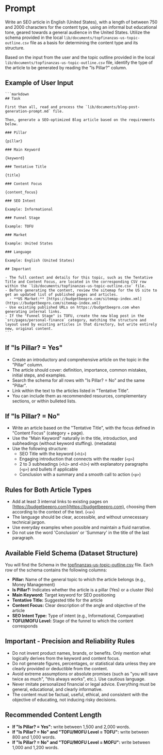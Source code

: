 # Prompt

Write an SEO article in English (United States), with a length of between 750 and 2000 characters for the content type, using an informal but educational tone, geared towards a general audience in the United States. Utilize the schema provided in the local `lib/documents/topfinanzas-us-topic-outline.csv` file as a basis for determining the content type and its structure.

Based on the input from the user and the topic outline provided in the local `lib/documents/topfinanzas-us-topic-outline.csv` file, identify the type of the article to be generated by reading the "Is Pillar?" column.

## Example of User Input

    ```markdown
    ## Task

    First than all, read and process the `lib/documents/blog-post-generation-prompt.md` file.

    Then, generate a SEO-optimized Blog article based on the requirements below.

    ### Pillar

    {pillar}

    ### Main Keyword

    {keyword}

    ### Tentative Title

    {title}

    ### Content Focus

    {content_focus}

    ### SEO Intent

    Example: Informational

    ### Funnel Stage

    Example: TOFU

    ### Market

    Example: United States

    ### Language

    Example: English (United States)

    ## Important

    - The full context and details for this topic, such as the Tentative Title and Content Focus, are located in the corresponding CSV row within the `lib/documents/topfinanzas-us-topic-outline.csv` file.
    - Before generating the content, review the sitemap for the US site to get an updated list of published pages and articles.
      - **US Market:** [https://budgetbeepro.com/sitemap-index.xml](https://budgetbeepro.com/sitemap-index.xml)
    - Use existing published URLs on https://budgetbeepro.com when generating internal links.
    - If the "Funnel Stage" is TOFU, create the new blog post in the `src/pages/personal-finance` category, matching the structure and layout used by existing articles in that directory, but write entirely new, original content.
    ```

## If "Is Pillar? \= Yes"

- Create an introductory and comprehensive article on the topic in the "Pillar" column.
- The article should cover: definition, importance, common mistakes, initial steps, and examples.
- Search the schema for all rows with "Is Pillar? \= No" and the same "Pillar".
- Link within the text to the articles listed in "Tentative Title".
- You can include them as recommended resources, complementary sections, or within bulleted lists.

## If "Is Pillar? \= No"

- Write an article based on the "Tentative Title", with the focus defined in "Content Focus" (category \+ page).
- Use the "Main Keyword" naturally in the title, introduction, and subheadings (without keyword stuffing). (metadata)
- Use the following structure:
  - SEO Title with the keyword (`<h1>`)
  - Engaging introduction that connects with the reader (`<p>`)
  - 2 to 3 subheadings (`<h2>` and `<h3>`) with explanatory paragraphs (`<p>`) and bullets if applicable
  - Conclusion with a summary and a smooth call to action (`<p>`)

## Rules for Both Article Types

- Add at least 3 internal links to existing pages on [https://budgetbeepro.com](https://budgetbeepro.com), choosing them according to the context of the text. (`<a>`)
- The language should be clear, accessible, and without unnecessary technical jargon.
- Use everyday examples when possible and maintain a fluid narrative.
- Do not use the word 'Conclusion' or 'Summary' in the title of the last paragraph.

## Available Field Schema (Dataset Structure)

You will find the Schema in the [topfinanzas-us-topic-outline.csv](lib/documents/topfinanzas-us-topic-outline.csv) file. Each row of the schema contains the following columns:

- **Pillar:** Name of the general topic to which the article belongs (e.g., Money Management)
- **Is Pillar?:** Indicates whether the article is a pillar (Yes) or a cluster (No)
- **Main Keyword:** Target keyword for SEO positioning
- **Tentative Title:** Suggested title for the article
- **Content Focus:** Clear description of the angle and objective of the article
- **SEO Intent Type:** Type of intent (e.g., Informational, Comparative)
- **TOFU/MOFU Level:** Stage of the funnel to which the content corresponds

## Important \- Precision and Reliability Rules

- Do not invent product names, brands, or benefits. Only mention what logically derives from the keyword and content focus.
- Do not generate figures, percentages, or statistical data unless they are clearly provided or deductible from the content.
- Avoid extreme assumptions or absolute promises (such as "you will save twice as much", "this always works", etc.). Use cautious language.
- Never imitate personalized financial or legal advice. Everything must be general, educational, and clearly informative.
- The content must be factual, useful, ethical, and consistent with the objective of educating, not inducing risky decisions.

## Recommended Content Length

- **If "Is Pillar? \= Yes":** write between 1,500 and 2,000 words.
- **If "Is Pillar? \= No" and "TOFU/MOFU Level \= TOFU":** write between 800 and 1,000 words.
- **If "Is Pillar? \= No" and "TOFU/MOFU Level \= MOFU":** write between 1,000 and 1,200 words.
